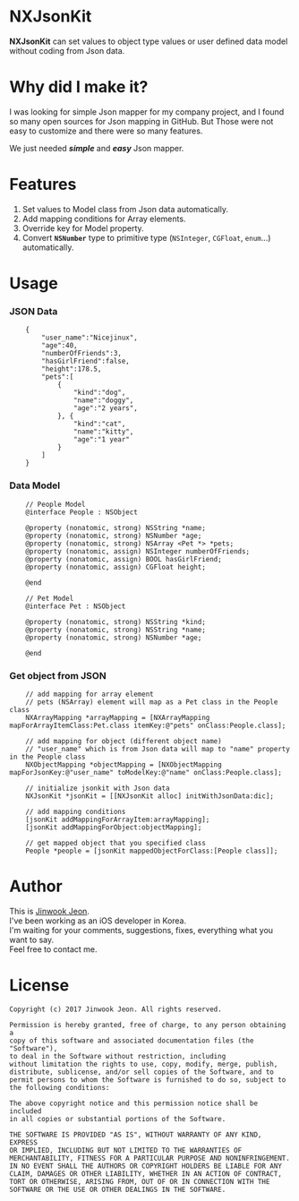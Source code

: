 # NXJsonKit

**NXJsonKit** can set values to object type values or user defined data model without coding from Json data.  



# Why did I make it?

I was looking for simple Json mapper for my company project, and I found so many open sources for Json mapping in GitHub. But Those were not easy to customize and there were so many features.  

We just needed ***simple*** and ***easy*** Json mapper.  



# Features

1. Set values to Model class from Json data automatically.
2. Add mapping conditions for Array elements.
3. Override key for Model property.
4. Convert **`NSNumber`** type to primitive type (`NSInteger`, `CGFloat`, `enum`...) automatically.  


# Usage

### JSON Data

```objc
    {
        "user_name":"Nicejinux",
        "age":40,
        "numberOfFriends":3,
        "hasGirlFriend":false,
        "height":178.5,
        "pets":[
            {
                "kind":"dog",
                "name":"doggy",
                "age":"2 years",
            }, {
                "kind":"cat",
                "name":"kitty",
                "age":"1 year"
            }
        ]
    }
```



### Data Model

```objc
    // People Model
    @interface People : NSObject
    
    @property (nonatomic, strong) NSString *name;
    @property (nonatomic, strong) NSNumber *age;
    @property (nonatomic, strong) NSArray <Pet *> *pets;
    @property (nonatomic, assign) NSInteger numberOfFriends;
    @property (nonatomic, assign) BOOL hasGirlFriend;
    @property (nonatomic, assign) CGFloat height;
    
    @end

    // Pet Model
    @interface Pet : NSObject
    
    @property (nonatomic, strong) NSString *kind;
    @property (nonatomic, strong) NSString *name;
    @property (nonatomic, strong) NSNumber *age;
    
    @end

```



### Get object from JSON

```objc
	// add mapping for array element
	// pets (NSArray) element will map as a Pet class in the People class
	NXArrayMapping *arrayMapping = [NXArrayMapping mapForArrayItemClass:Pet.class itemKey:@"pets" onClass:People.class];

	// add mapping for object (different object name)
	// "user_name" which is from Json data will map to "name" property in the People class 
    NXObjectMapping *objectMapping = [NXObjectMapping mapForJsonKey:@"user_name" toModelKey:@"name" onClass:People.class];

	// initialize jsonkit with Json data
    NXJsonKit *jsonKit = [[NXJsonKit alloc] initWithJsonData:dic];

	// add mapping conditions
    [jsonKit addMappingForArrayItem:arrayMapping];
    [jsonKit addMappingForObject:objectMapping];

	// get mapped object that you specified class
	People *people = [jsonKit mappedObjectForClass:[People class]];
```



# Author

This is [Jinwook Jeon](http://Nicejinux.NET).  
I've been working as an iOS developer in Korea.   
I'm waiting for your comments, suggestions, fixes, everything what you want to say.  
Feel free to contact me.    



# License

	Copyright (c) 2017 Jinwook Jeon. All rights reserved.

	Permission is hereby granted, free of charge, to any person obtaining a
	copy of this software and associated documentation files (the "Software"),
	to deal in the Software without restriction, including
	without limitation the rights to use, copy, modify, merge, publish,
	distribute, sublicense, and/or sell copies of the Software, and to
	permit persons to whom the Software is furnished to do so, subject to
	the following conditions:
	
	The above copyright notice and this permission notice shall be included
	in all copies or substantial portions of the Software.
	
	THE SOFTWARE IS PROVIDED "AS IS", WITHOUT WARRANTY OF ANY KIND, EXPRESS
	OR IMPLIED, INCLUDING BUT NOT LIMITED TO THE WARRANTIES OF
	MERCHANTABILITY, FITNESS FOR A PARTICULAR PURPOSE AND NONINFRINGEMENT.
	IN NO EVENT SHALL THE AUTHORS OR COPYRIGHT HOLDERS BE LIABLE FOR ANY
	CLAIM, DAMAGES OR OTHER LIABILITY, WHETHER IN AN ACTION OF CONTRACT,
	TORT OR OTHERWISE, ARISING FROM, OUT OF OR IN CONNECTION WITH THE
	SOFTWARE OR THE USE OR OTHER DEALINGS IN THE SOFTWARE.

